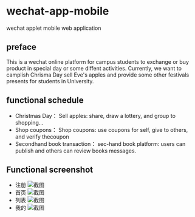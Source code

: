 # wechat-app-mobile
wechat applet mobile web application

## preface 
This is a wechat online platform for campus students to exchange or buy product in special day or some diffent activities. Currently, we want to camplish Chrisma Day sell Eve's apples and provide some other festivals presents for students in University.

## functional schedule
* Christmas Day：
 Sell apples: share, draw a lottery, and group to shopping...
* Shop coupons：
 Shop coupons: use coupons for self, give to others, and verify thecoupon
* Secondhand book transaction：
 sec-hand book platform: users can publish and others can review books messages.

 ## Functional screenshot
 - 注册
 ![截图](./Layout/register.jpg)
 - 首页
 ![截图](./Layout/hot_page.jpg)
 - 列表
 ![截图](./Layout/product_center.jpg)
 - 我的
 ![截图](./Layout/mine_settings.jpg)
